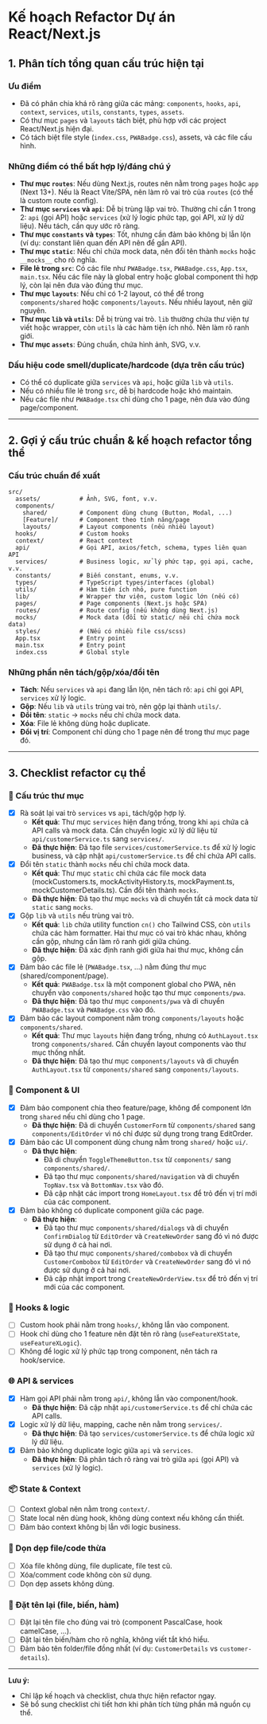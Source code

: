 # Kế hoạch Refactor Dự án React/Next.js

## 1. Phân tích tổng quan cấu trúc hiện tại

### Ưu điểm

- Đã có phân chia khá rõ ràng giữa các mảng: `components`, `hooks`, `api`, `context`, `services`, `utils`, `constants`, `types`, `assets`.
- Có thư mục `pages` và `layouts` tách biệt, phù hợp với các project React/Next.js hiện đại.
- Có tách biệt file style (`index.css`, `PWABadge.css`), assets, và các file cấu hình.

### Những điểm có thể bất hợp lý/đáng chú ý

- **Thư mục `routes`**: Nếu dùng Next.js, routes nên nằm trong `pages` hoặc `app` (Next 13+). Nếu là React Vite/SPA, nên làm rõ vai trò của `routes` (có thể là custom route config).
- **Thư mục `services` và `api`**: Dễ bị trùng lặp vai trò. Thường chỉ cần 1 trong 2: `api` (gọi API) hoặc `services` (xử lý logic phức tạp, gọi API, xử lý dữ liệu). Nếu tách, cần quy ước rõ ràng.
- **Thư mục `constants` và `types`**: Tốt, nhưng cần đảm bảo không bị lẫn lộn (ví dụ: constant liên quan đến API nên để gần API).
- **Thư mục `static`**: Nếu chỉ chứa mock data, nên đổi tên thành `mocks` hoặc `__mocks__` cho rõ nghĩa.
- **File lẻ trong `src`**: Có các file như `PWABadge.tsx`, `PWABadge.css`, `App.tsx`, `main.tsx`. Nếu các file này là global entry hoặc global component thì hợp lý, còn lại nên đưa vào đúng thư mục.
- **Thư mục `layouts`**: Nếu chỉ có 1-2 layout, có thể để trong `components/shared` hoặc `components/layouts`. Nếu nhiều layout, nên giữ nguyên.
- **Thư mục `lib` và `utils`**: Dễ bị trùng vai trò. `lib` thường chứa thư viện tự viết hoặc wrapper, còn `utils` là các hàm tiện ích nhỏ. Nên làm rõ ranh giới.
- **Thư mục `assets`**: Đúng chuẩn, chứa hình ảnh, SVG, v.v.

### Dấu hiệu code smell/duplicate/hardcode (dựa trên cấu trúc)

- Có thể có duplicate giữa `services` và `api`, hoặc giữa `lib` và `utils`.
- Nếu có nhiều file lẻ trong `src`, dễ bị hardcode hoặc khó maintain.
- Nếu các file như `PWABadge.tsx` chỉ dùng cho 1 page, nên đưa vào đúng page/component.

---

## 2. Gợi ý cấu trúc chuẩn & kế hoạch refactor tổng thể

### Cấu trúc chuẩn đề xuất

```
src/
  assets/           # Ảnh, SVG, font, v.v.
  components/
    shared/         # Component dùng chung (Button, Modal, ...)
    [Feature]/      # Component theo tính năng/page
    layouts/        # Layout components (nếu nhiều layout)
  hooks/            # Custom hooks
  context/          # React context
  api/              # Gọi API, axios/fetch, schema, types liên quan API
  services/         # Business logic, xử lý phức tạp, gọi api, cache, v.v.
  constants/        # Biến constant, enums, v.v.
  types/            # TypeScript types/interfaces (global)
  utils/            # Hàm tiện ích nhỏ, pure function
  lib/              # Wrapper thư viện, custom logic lớn (nếu có)
  pages/            # Page components (Next.js hoặc SPA)
  routes/           # Route config (nếu không dùng Next.js)
  mocks/            # Mock data (đổi từ static/ nếu chỉ chứa mock data)
  styles/           # (Nếu có nhiều file css/scss)
  App.tsx           # Entry point
  main.tsx          # Entry point
  index.css         # Global style
```

### Những phần nên tách/gộp/xóa/đổi tên

- **Tách**: Nếu `services` và `api` đang lẫn lộn, nên tách rõ: `api` chỉ gọi API, `services` xử lý logic.
- **Gộp**: Nếu `lib` và `utils` trùng vai trò, nên gộp lại thành `utils/`.
- **Đổi tên**: `static` → `mocks` nếu chỉ chứa mock data.
- **Xóa**: File lẻ không dùng hoặc duplicate.
- **Đổi vị trí**: Component chỉ dùng cho 1 page nên để trong thư mục page đó.

---

## 3. Checklist refactor cụ thể

### 📁 Cấu trúc thư mục

- [x] Rà soát lại vai trò `services` vs `api`, tách/gộp hợp lý.
  - **Kết quả**: Thư mục `services` hiện đang trống, trong khi `api` chứa cả API calls và mock data. Cần chuyển logic xử lý dữ liệu từ `api/customerService.ts` sang `services/`.
  - **Đã thực hiện**: Đã tạo file `services/customerService.ts` để xử lý logic business, và cập nhật `api/customerService.ts` để chỉ chứa API calls.
- [x] Đổi tên `static` thành `mocks` nếu chỉ chứa mock data.
  - **Kết quả**: Thư mục `static` chỉ chứa các file mock data (mockCustomers.ts, mockActivityHistory.ts, mockPayment.ts, mockCustomerDetails.ts). Cần đổi tên thành `mocks`.
  - **Đã thực hiện**: Đã tạo thư mục `mocks` và di chuyển tất cả mock data từ `static` sang `mocks`.
- [x] Gộp `lib` và `utils` nếu trùng vai trò.
  - **Kết quả**: `lib` chứa utility function `cn()` cho Tailwind CSS, còn `utils` chứa các hàm formatter. Hai thư mục có vai trò khác nhau, không cần gộp, nhưng cần làm rõ ranh giới giữa chúng.
  - **Đã thực hiện**: Đã xác định ranh giới giữa hai thư mục, không cần gộp.
- [x] Đảm bảo các file lẻ (`PWABadge.tsx`, ...) nằm đúng thư mục (shared/component/page).
  - **Kết quả**: `PWABadge.tsx` là một component global cho PWA, nên chuyển vào `components/shared` hoặc tạo thư mục `components/pwa`.
  - **Đã thực hiện**: Đã tạo thư mục `components/pwa` và di chuyển `PWABadge.tsx` và `PWABadge.css` vào đó.
- [x] Đảm bảo các layout component nằm trong `components/layouts` hoặc `components/shared`.
  - **Kết quả**: Thư mục `layouts` hiện đang trống, nhưng có `AuthLayout.tsx` trong `components/shared`. Cần chuyển layout components vào thư mục thống nhất.
  - **Đã thực hiện**: Đã tạo thư mục `components/layouts` và di chuyển `AuthLayout.tsx` từ `components/shared` sang `components/layouts`.

### 🧩 Component & UI

- [x] Đảm bảo component chia theo feature/page, không để component lớn trong `shared` nếu chỉ dùng cho 1 page.
  - **Đã thực hiện**: Đã di chuyển `CustomerForm` từ `components/shared` sang `components/EditOrder` vì nó chỉ được sử dụng trong trang EditOrder.
- [x] Đảm bảo các UI component dùng chung nằm trong `shared/` hoặc `ui/`.
  - **Đã thực hiện**:
    - Đã di chuyển `ToggleThemeButton.tsx` từ `components/` sang `components/shared/`.
    - Đã tạo thư mục `components/shared/navigation` và di chuyển `TopNav.tsx` và `BottomNav.tsx` vào đó.
    - Đã cập nhật các import trong `HomeLayout.tsx` để trỏ đến vị trí mới của các component.
- [x] Đảm bảo không có duplicate component giữa các page.
  - **Đã thực hiện**:
    - Đã tạo thư mục `components/shared/dialogs` và di chuyển `ConfirmDialog` từ `EditOrder` và `CreateNewOrder` sang đó vì nó được sử dụng ở cả hai nơi.
    - Đã tạo thư mục `components/shared/combobox` và di chuyển `CustomerCombobox` từ `EditOrder` và `CreateNewOrder` sang đó vì nó được sử dụng ở cả hai nơi.
    - Đã cập nhật import trong `CreateNewOrderView.tsx` để trỏ đến vị trí mới của các component.

### 🔁 Hooks & logic

- [ ] Custom hook phải nằm trong `hooks/`, không lẫn vào component.
- [ ] Hook chỉ dùng cho 1 feature nên đặt tên rõ ràng (`useFeatureXState`, `useFeatureXLogic`).
- [ ] Không để logic xử lý phức tạp trong component, nên tách ra hook/service.

### 🌐 API & services

- [x] Hàm gọi API phải nằm trong `api/`, không lẫn vào component/hook.
  - **Đã thực hiện**: Đã cập nhật `api/customerService.ts` để chỉ chứa các API calls.
- [x] Logic xử lý dữ liệu, mapping, cache nên nằm trong `services/`.
  - **Đã thực hiện**: Đã tạo `services/customerService.ts` để chứa logic xử lý dữ liệu.
- [x] Đảm bảo không duplicate logic giữa `api` và `services`.
  - **Đã thực hiện**: Đã phân tách rõ ràng vai trò giữa `api` (gọi API) và `services` (xử lý logic).

### 📦 State & Context

- [ ] Context global nên nằm trong `context/`.
- [ ] State local nên dùng hook, không dùng context nếu không cần thiết.
- [ ] Đảm bảo context không bị lẫn với logic business.

### 🧹 Dọn dẹp file/code thừa

- [ ] Xóa file không dùng, file duplicate, file test cũ.
- [ ] Xóa/comment code không còn sử dụng.
- [ ] Dọn dẹp assets không dùng.

### 📖 Đặt tên lại (file, biến, hàm)

- [ ] Đặt lại tên file cho đúng vai trò (component PascalCase, hook camelCase, ...).
- [ ] Đặt lại tên biến/hàm cho rõ nghĩa, không viết tắt khó hiểu.
- [ ] Đảm bảo tên folder/file đồng nhất (ví dụ: `CustomerDetails` vs `customer-details`).

---

**Lưu ý:**

- Chỉ lập kế hoạch và checklist, chưa thực hiện refactor ngay.
- Sẽ bổ sung checklist chi tiết hơn khi phân tích từng phần mã nguồn cụ thể.
